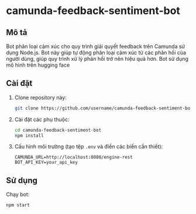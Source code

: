 # camunda-feedback-sentiment-bot

## Mô tả
Bot phân loại cảm xúc cho quy trình giải quyết feedback trên Camunda sử dụng Node.js. Bot này giúp tự động phân loại cảm xúc từ các phản hồi của người dùng, giúp quy trình xử lý phản hồi trở nên hiệu quả hơn.
Bot sử dụng mô hình trên hugging face
## Cài đặt
1. Clone repository này:
    ```bash
    git clone https://github.com/username/camunda-feedback-sentiment-bot.git
    ```
2. Cài đặt các phụ thuộc:
    ```bash
    cd camunda-feedback-sentiment-bot
    npm install
    ```
3. Cấu hình môi trường (tạo tệp `.env` và điền các biến cần thiết):
    ```plaintext
    CAMUNDA_URL=http://localhost:8080/engine-rest
    BOT_API_KEY=your_api_key
    ```

## Sử dụng
Chạy bot:
```bash
npm start

